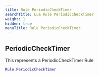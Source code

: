 ```yaml
---
title: Rule PeriodicCheckTimer
searchTitle: Lua Rule PeriodicCheckTimer
weight: 1
hidden: true
menuTitle: Rule PeriodicCheckTimer
---
```

## PeriodicCheckTimer

This represents a PeriodicCheckTimer Rule
```lua
Rule.PeriodicCheckTimer
```
